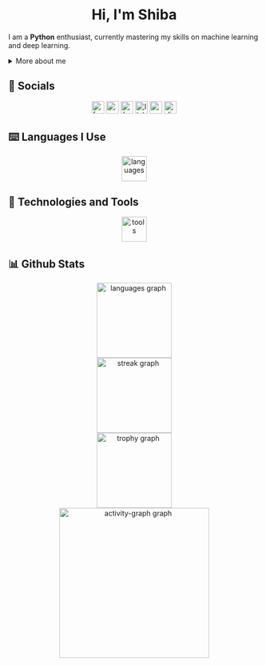 <h1 align="center">Hi, I'm Shiba </h1>

I am a **Python** enthusiast, currently mastering my skills on machine learning and deep learning. 

<details>
  <summary> More about me</summary>

- **I use Arch, btw**
- I want to be a game dev, but society told me to stick to machine learning
  

</details>

## 👤 Socials
<div align="center">
  <img src="https://img.shields.io/static/v1?message=Facebook&logo=facebook&label=&color=1877F2&logoColor=white&labelColor=&style=for-the-badge" height="25" alt="facebook logo"  />
  <img src="https://img.shields.io/static/v1?message=Gmail&logo=gmail&label=&color=D14836&logoColor=white&labelColor=&style=for-the-badge" height="25" alt="gmail logo"  />
  <img src="https://img.shields.io/static/v1?message=Ko-fi&logo=ko-fi&label=&color=F16061&logoColor=white&labelColor=&style=for-the-badge" height="25" alt="ko-fi logo"  />
  <img src="https://img.shields.io/static/v1?message=LinkedIn&logo=linkedin&label=&color=0077B5&logoColor=white&labelColor=&style=for-the-badge" height="25" alt="linkedin logo"  />
  <img src="https://img.shields.io/static/v1?message=Youtube&logo=youtube&label=&color=FF0000&logoColor=white&labelColor=&style=for-the-badge" height="25" alt="youtube logo"  />
  <img src="https://img.shields.io/static/v1?message=Discord&logo=discord&label=&color=7289DA&logoColor=white&labelColor=&style=for-the-badge" height="25" alt="discord logo"  />
</div>

<!-- Languages --> 
## ⌨️ Languages I Use 
<div align="center">
  <img src="https://skillicons.dev/icons?i=py,cs,cpp,javascript,java,php,sql" height="50" alt="languages"  />
</div>

<!-- Tools --> 
## 🔧 Technologies and Tools
<div align="center">
  <img src="https://skillicons.dev/icons?i=pytorch,sklearn,django,dotnet,vim,vscode,mysql,sqlite,bash,git,linux,arch,unity,godot" height="50" alt="tools" />
</div>

<!-- Stats -->

## 📊 Github Stats
<div align="center">
  <img src="https://github-readme-stats.vercel.app/api/top-langs?username=Shibarashii&locale=en&hide_title=false&layout=compact&card_width=320&langs_count=5&theme=tokyonight&hide_border=false&order=2" height="150" alt="languages graph" /> <br>
  <img src="https://streak-stats.demolab.com?user=Shibarashii&locale=en&mode=daily&theme=tokyonight&hide_border=false&border_radius=5&order=3" height="150" alt="streak graph" /> <br>
  <img src="https://github-profile-trophy.vercel.app?username=Shibarashii&theme=tokyonight&column=-1&row=1&margin-w=8&margin-h=8&no-bg=false&no-frame=false&order=4" height="150" alt="trophy graph" /> <br>
  <img src="https://github-readme-activity-graph.vercel.app/graph?username=Shibarashii&radius=16&theme=tokyonight&area=true&order=5" height="300" alt="activity-graph graph"  />
</div>

